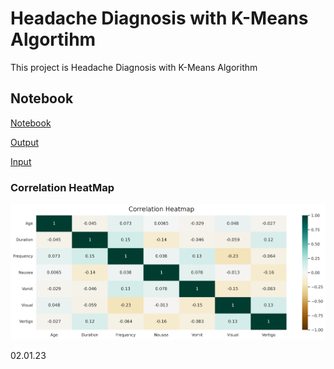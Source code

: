 # Headache Diagnosis with K-Means Algortihm

This project is Headache Diagnosis with K-Means Algorithm

## Notebook

[Notebook](k-means-algoritması-ile-baş-ağrısı-tanısı.ipynb)

[Output](output\output.xlsx)

[Input](input\data.csv)

### Correlation HeatMap

![HeatMap](output\heatmap.png)

02.01.23
